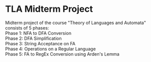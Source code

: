 # TLA Midterm Project
Midterm project of the course "Theory of Languages and Automata" consists of 5 phases: <br/>
Phase 1: NFA to DFA Conversion <br/>
Phase 2: DFA Simplification <br/>
Phase 3: String Acceptance on FA <br/>
Phase 4: Operations on a Regular Language <br/>
Phase 5: FA to RegEx Conversion using Arden's Lemma <br/>
